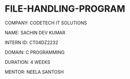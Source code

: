 # FILE-HANDLING-PROGRAM

COMPANY: CODETECH IT SOLUTIONS

NAME: SACHIN DEV KUMAR

INTERN ID: CT04DZ2232

DOMAIN: C PROGRAMMING

DURATION: 4 WEEKS

MENTOR: NEELA SANTOSH
